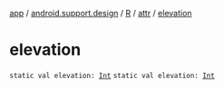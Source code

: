[app](../../../index.md) / [android.support.design](../../index.md) / [R](../index.md) / [attr](index.md) / [elevation](./elevation.md)

# elevation

`static val elevation: `[`Int`](https://kotlinlang.org/api/latest/jvm/stdlib/kotlin/-int/index.html)
`static val elevation: `[`Int`](https://kotlinlang.org/api/latest/jvm/stdlib/kotlin/-int/index.html)